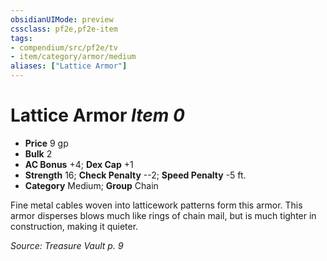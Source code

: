 ```yaml
---
obsidianUIMode: preview
cssclass: pf2e,pf2e-item
tags:
- compendium/src/pf2e/tv
- item/category/armor/medium
aliases: ["Lattice Armor"]
---
```

# Lattice Armor *Item 0*  

- **Price** 9 gp
- **Bulk** 2
- **AC Bonus** +4; **Dex Cap** +1
- **Strength** 16; **Check Penalty** --2; **Speed Penalty** -5 ft.
- **Category** Medium; **Group** Chain 

Fine metal cables woven into latticework patterns form this armor. This armor disperses blows much like rings of chain mail, but is much tighter in construction, making it quieter.

*Source: Treasure Vault p. 9*